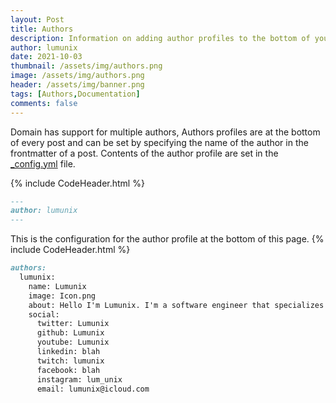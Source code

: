 ```yaml
---
layout: Post
title: Authors
description: Information on adding author profiles to the bottom of your posts.
author: lumunix
date: 2021-10-03
thumbnail: /assets/img/authors.png
image: /assets/img/authors.png
header: /assets/img/banner.png
tags: [Authors,Documentation]
comments: false
---
```

Domain has support for multiple authors, Authors profiles are at the bottom of every post and can be set by specifying the name of the author in the frontmatter of a post. Contents of the author profile are set in the [_config.yml](https://github.com/Lumunix/Domain/blob/main/_config.yml) file.

{% include CodeHeader.html %}
```markdown
---
author: lumunix
---
```

This is the configuration for the author profile at the bottom of this page.
{% include CodeHeader.html %}
```markdown
authors:
  lumunix:
    name: Lumunix
    image: Icon.png
    about: Hello I'm Lumunix. I'm a software engineer that specializes in automation. I love to learn about new and creative ways to get computers to do my bidding, the world is filled with problems waiting to be solved!
    social:
      twitter: Lumunix
      github: Lumunix
      youtube: Lumunix
      linkedin: blah
      twitch: lumunix
      facebook: blah
      instagram: lum_unix
      email: lumunix@icloud.com
```
